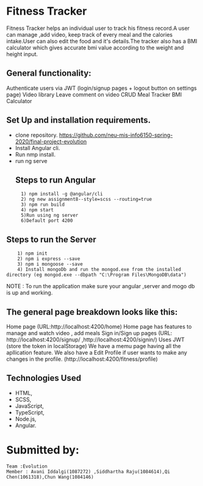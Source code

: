 
# Fitness Tracker

Fitness Tracker helps an individual user to track his fitness record.A user can manage ,add video, keep track of every meal and the calories intake.User can also edit the food and it's details.The tracker also has a BMI calculator which gives accurate bmi value according to the weight and height input.

## General functionality:

Authenticate users via JWT (login/signup pages + logout button on settings page)
Video library
Leave comment on video
CRUD Meal Tracker
BMI Calculator

## Set Up and installation requirements.

* clone repository.
  https://github.com/neu-mis-info6150-spring-2020/final-project-evolution
* Install Angular cli.
* Run nmp install.
* run ng serve 
  ## Steps to run Angular
        1) npm install -g @angular/cli
        2) ng new assignment8--style=scss --routing=true
        3) npm run build
        4) npm start
        5)Run using ng server
        6)Default port 4200
 ## Steps to run the Server
        1) npm init  
        2) npm i express --save 
        3) npm i mongoose --save
        4) Install mongoDb and run the mongod.exe from the installed directory (eg mongod.exe --dbpath "C:\Program Files\MongoDB\data")

NOTE : To run the application make sure your angular ,server and mogo db is up and working.

## The general page breakdown looks like this:

Home page (URL:http://localhost:4200/home)
Home page has features to manage and watch video , add meals
Sign in/Sign up pages (URL: http://localhost:4200/signup/ ,http://localhost:4200/signin/)
Uses JWT (store the token in localStorage)
We have a memu page having all the apllication feature.
We also have a Edit Profile if user wants to make any changes in the profile. (http://localhost:4200/fitness/profile)


## Technologies Used
* HTML,
* SCSS,
* JavaScript,
* TypeScript,
* Node.js,
* Angular.


# Submitted by:

    Team :Evolution
    Member : Avani Iddalgi(1087272) ,Siddhartha Raju(1084614),Qi Chen(1061318),Chun Wang(1084146)
